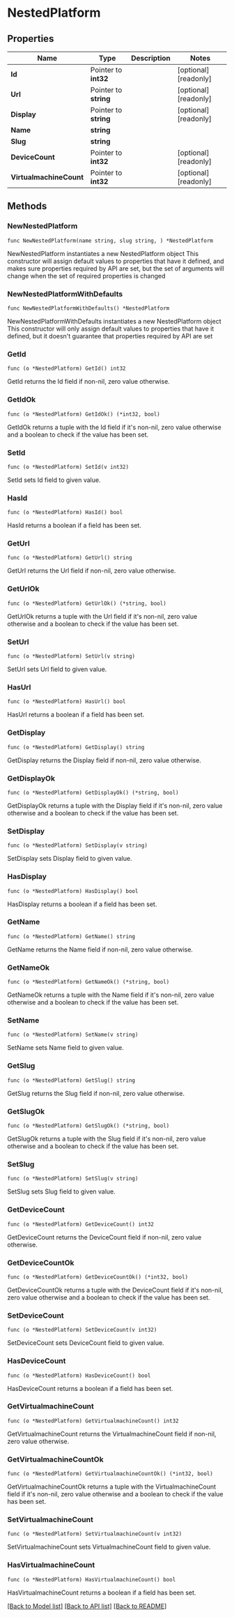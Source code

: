 # NestedPlatform

## Properties

Name | Type | Description | Notes
------------ | ------------- | ------------- | -------------
**Id** | Pointer to **int32** |  | [optional] [readonly] 
**Url** | Pointer to **string** |  | [optional] [readonly] 
**Display** | Pointer to **string** |  | [optional] [readonly] 
**Name** | **string** |  | 
**Slug** | **string** |  | 
**DeviceCount** | Pointer to **int32** |  | [optional] [readonly] 
**VirtualmachineCount** | Pointer to **int32** |  | [optional] [readonly] 

## Methods

### NewNestedPlatform

`func NewNestedPlatform(name string, slug string, ) *NestedPlatform`

NewNestedPlatform instantiates a new NestedPlatform object
This constructor will assign default values to properties that have it defined,
and makes sure properties required by API are set, but the set of arguments
will change when the set of required properties is changed

### NewNestedPlatformWithDefaults

`func NewNestedPlatformWithDefaults() *NestedPlatform`

NewNestedPlatformWithDefaults instantiates a new NestedPlatform object
This constructor will only assign default values to properties that have it defined,
but it doesn't guarantee that properties required by API are set

### GetId

`func (o *NestedPlatform) GetId() int32`

GetId returns the Id field if non-nil, zero value otherwise.

### GetIdOk

`func (o *NestedPlatform) GetIdOk() (*int32, bool)`

GetIdOk returns a tuple with the Id field if it's non-nil, zero value otherwise
and a boolean to check if the value has been set.

### SetId

`func (o *NestedPlatform) SetId(v int32)`

SetId sets Id field to given value.

### HasId

`func (o *NestedPlatform) HasId() bool`

HasId returns a boolean if a field has been set.

### GetUrl

`func (o *NestedPlatform) GetUrl() string`

GetUrl returns the Url field if non-nil, zero value otherwise.

### GetUrlOk

`func (o *NestedPlatform) GetUrlOk() (*string, bool)`

GetUrlOk returns a tuple with the Url field if it's non-nil, zero value otherwise
and a boolean to check if the value has been set.

### SetUrl

`func (o *NestedPlatform) SetUrl(v string)`

SetUrl sets Url field to given value.

### HasUrl

`func (o *NestedPlatform) HasUrl() bool`

HasUrl returns a boolean if a field has been set.

### GetDisplay

`func (o *NestedPlatform) GetDisplay() string`

GetDisplay returns the Display field if non-nil, zero value otherwise.

### GetDisplayOk

`func (o *NestedPlatform) GetDisplayOk() (*string, bool)`

GetDisplayOk returns a tuple with the Display field if it's non-nil, zero value otherwise
and a boolean to check if the value has been set.

### SetDisplay

`func (o *NestedPlatform) SetDisplay(v string)`

SetDisplay sets Display field to given value.

### HasDisplay

`func (o *NestedPlatform) HasDisplay() bool`

HasDisplay returns a boolean if a field has been set.

### GetName

`func (o *NestedPlatform) GetName() string`

GetName returns the Name field if non-nil, zero value otherwise.

### GetNameOk

`func (o *NestedPlatform) GetNameOk() (*string, bool)`

GetNameOk returns a tuple with the Name field if it's non-nil, zero value otherwise
and a boolean to check if the value has been set.

### SetName

`func (o *NestedPlatform) SetName(v string)`

SetName sets Name field to given value.


### GetSlug

`func (o *NestedPlatform) GetSlug() string`

GetSlug returns the Slug field if non-nil, zero value otherwise.

### GetSlugOk

`func (o *NestedPlatform) GetSlugOk() (*string, bool)`

GetSlugOk returns a tuple with the Slug field if it's non-nil, zero value otherwise
and a boolean to check if the value has been set.

### SetSlug

`func (o *NestedPlatform) SetSlug(v string)`

SetSlug sets Slug field to given value.


### GetDeviceCount

`func (o *NestedPlatform) GetDeviceCount() int32`

GetDeviceCount returns the DeviceCount field if non-nil, zero value otherwise.

### GetDeviceCountOk

`func (o *NestedPlatform) GetDeviceCountOk() (*int32, bool)`

GetDeviceCountOk returns a tuple with the DeviceCount field if it's non-nil, zero value otherwise
and a boolean to check if the value has been set.

### SetDeviceCount

`func (o *NestedPlatform) SetDeviceCount(v int32)`

SetDeviceCount sets DeviceCount field to given value.

### HasDeviceCount

`func (o *NestedPlatform) HasDeviceCount() bool`

HasDeviceCount returns a boolean if a field has been set.

### GetVirtualmachineCount

`func (o *NestedPlatform) GetVirtualmachineCount() int32`

GetVirtualmachineCount returns the VirtualmachineCount field if non-nil, zero value otherwise.

### GetVirtualmachineCountOk

`func (o *NestedPlatform) GetVirtualmachineCountOk() (*int32, bool)`

GetVirtualmachineCountOk returns a tuple with the VirtualmachineCount field if it's non-nil, zero value otherwise
and a boolean to check if the value has been set.

### SetVirtualmachineCount

`func (o *NestedPlatform) SetVirtualmachineCount(v int32)`

SetVirtualmachineCount sets VirtualmachineCount field to given value.

### HasVirtualmachineCount

`func (o *NestedPlatform) HasVirtualmachineCount() bool`

HasVirtualmachineCount returns a boolean if a field has been set.


[[Back to Model list]](../README.md#documentation-for-models) [[Back to API list]](../README.md#documentation-for-api-endpoints) [[Back to README]](../README.md)


